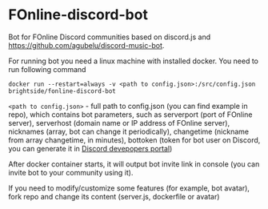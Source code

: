 # FOnline-discord-bot
Bot for FOnline Discord communities based on discord.js and https://github.com/agubelu/discord-music-bot.

For running bot you need a linux machine with installed docker. You need to run following command

```docker run --restart=always -v <path to config.json>:/src/config.json brightside/fonline-discord-bot```

`<path to config.json>` - full path to config.json (you can find example in repo), which contains bot parameters, such as serverport (port of FOnline server), serverhost (domain name or IP address of FOnline server), nicknames (array, bot can change it periodically), changetime (nickname from array changetime, in minutes), bottoken (token for bot user on Discord, you can generate it in [Discord devepopers portal](https://discordapp.com/developers))

After docker container starts, it will output bot invite link in console (you can invite bot to your community using it).

If you need to modify/customize some features (for example, bot avatar), fork repo and change its content (server.js, dockerfile or avatar)

